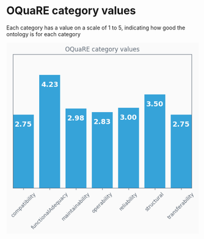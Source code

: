 # OQuaRE category values
Each category has a value on a scale of 1 to 5, indicating how good the ontology is for each category

![category values plot](ontologyDPO_Renamedcategory_values.png)
